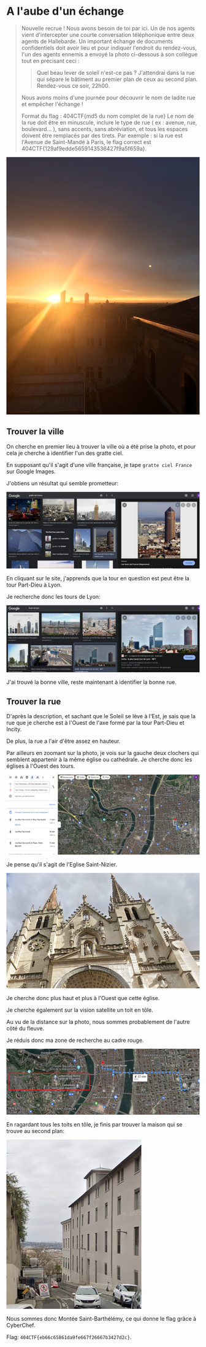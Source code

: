 # A l'aube d'un échange

> Nouvelle recrue ! Nous avons besoin de toi par ici. Un de nos agents vient d'intercepter une courte conversation téléphonique entre deux agents de Hallebarde. Un important échange de documents confidentiels doit avoir lieu et pour indiquer l'endroit du rendez-vous, l'un des agents ennemis a envoyé la photo ci-dessous à son collègue tout en précisant ceci :
>
> > Quel beau lever de soleil n'est-ce pas ? J'attendrai dans la rue qui sépare le bâtiment au premier plan de ceux au second plan. Rendez-vous ce soir, 22h00.
>
> Nous avons moins d'une journée pour découvrir le nom de ladite rue et empêcher l'échange !
>
> Format du flag : 404CTF{md5 du nom complet de la rue}
Le nom de la rue doit être en minuscule, inclure le type de rue ( ex : avenue, rue, boulevard... ), sans accents, sans abréviation, et tous les espaces doivent être remplacés par des tirets. Par exemple : si la rue est l'Avenue de Saint-Mandé à Paris, le flag correct est 404CTF{129af9edde5659143536427f9a5f659a}.

![](../images/Lieu.jpg)

## Trouver la ville

On cherche en premier lieu à trouver la ville où a été prise la photo, et pour cela je cherche à identifier l'un des gratte ciel.

En supposant qu'il s'agit d'une ville française, je tape `gratte ciel France` sur Google Images.

J'obtiens un résultat qui semble prometteur:

![un résultat prometteur](../images/aube_google.png)

En cliquant sur le site, j'apprends que la tour en question est peut être la tour Part-Dieu à Lyon.

Je recherche donc les tours de Lyon:

![Tours de Lyon](../images/aube_lyon.png)

J'ai trouvé la bonne ville, reste maintenant à identifier la bonne rue.

## Trouver la rue

D'après la description, et sachant que le Soleil se lève à l'Est, je sais que la rue que je cherche est à l'Ouest de l'axe formé par la tour Part-Dieu et Incity.

De plus, la rue a l'air d'être assez en hauteur.

Par ailleurs en zoomant sur la photo, je vois sur la gauche deux clochers qui semblent appartenir à la même église ou cathédrale. Je cherche donc les églises à l'Ouest des tours.

![](../images/aube_maps.png)

Je pense qu'il s'agit de l'Eglise Saint-Nizier.

![](../images/aube_nizier.png)

Je cherche donc plus haut et plus à l'Ouest que cette église.

Je cherche également sur la vision satellite un toit en tôle.

Au vu de la distance sur la photo, nous sommes probablement de l'autre côté du fleuve.

Je réduis donc ma zone de recherche au cadre rouge.

![zone de recherche](../images/aube_recherche.png)

En ragardant tous les toits en tôle, je finis par trouver la maison qui se trouve au second plan:

![la maison](../images/aube_flag.png)

Nous sommes donc Montée Saint-Barthélémy, ce qui donne le flag grâce à CyberChef.

Flag: `404CTF{eb66c65861da9fe667f26667b3427d2c}`.